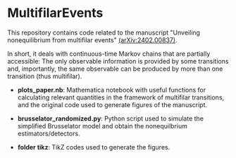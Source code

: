 # MultifilarEvents

This repository contains code related to the manuscript "Unveiling nonequilibrium from multifilar events" [(arXiv:2402.00837)](https://arxiv.org/abs/2402.00837).

In short, it deals with continuous-time Markov chains that are partially accessible: The only observable information is provided by some transitions and, importantly, the same observable can be produced by more than one transition (thus multifilar).

- **plots_paper.nb**: Mathematica notebook with useful functions for calculating relevant quantities in the framework of multifilar transitions, and the original code used to generate figures of the manuscript.

- **brusselator_randomized.py**: Python script used to simulate the simplified Brusselator model and obtain the nonequilbrium estimators/detectors.

- **folder tikz**: TikZ codes used to generate the figures.
